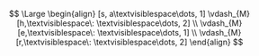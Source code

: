 $$
\Large
\begin{align}
[s, a\textvisiblespace\dots, 1] \vdash_{M} [h,\textvisiblespace\: \textvisiblespace\dots, 2] \\
\vdash_{M} [e,\textvisiblespace\: \textvisiblespace\dots, 1] \\
\vdash_{M} [r,\textvisiblespace\: \textvisiblespace\dots, 2]
\end{align}
$$
